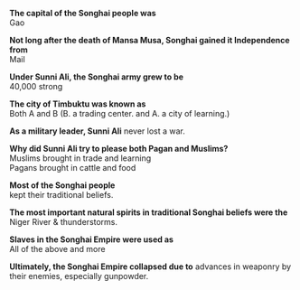 **The capital of the Songhai people was**  
Gao

**Not long after the death of Mansa Musa, Songhai gained it Independence from**  
Mail

**Under Sunni Ali, the Songhai army grew to be**  
40,000 strong

**The city of Timbuktu was known as**  
Both A and B (B. a trading center. and A. a city of learning.)

**As a military leader, Sunni Ali** 
never lost a war.

**Why did Sunni Ali try to please both Pagan and Muslims?**  
Muslims brought in trade and learning  
Pagans brought in cattle and food

**Most of the Songhai people**  
kept their traditional beliefs.

**The most important natural spirits in traditional Songhai beliefs were the**  
Niger River & thunderstorms.

**Slaves in the Songhai Empire were used as**  
All of the above and more

**Ultimately, the Songhai Empire collapsed due to** 
advances in weaponry by their enemies, especially gunpowder.

